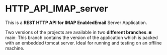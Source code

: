 # HTTP_API_IMAP_server

This is a **REST HTTP API for IMAP EnabledEmail** Server Application.

Two versions of the projects are available in two **different branches**.
 ◙ main: This branch contains the version of the application which is packed with an embedded tomcat server. Ideal for running and testing on an offline machine.
 
